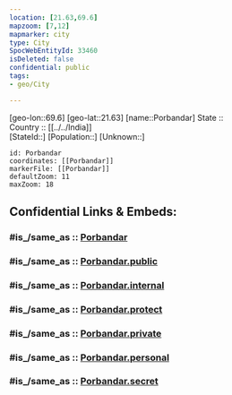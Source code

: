 ```yaml
---
location: [21.63,69.6] 
mapzoom: [7,12] 
mapmarker: city 
type: City
SpocWebEntityId: 33460
isDeleted: false
confidential: public
tags:
- geo/City

---
```


[geo-lon::69.6] 
[geo-lat::21.63] 
[name::Porbandar] 
State ::  
Country :: [[../../India]]  
[StateId::] 
[Population::] 
[Unknown::] 


```leaflet
id: Porbandar
coordinates: [[Porbandar]] 
markerFile: [[Porbandar]] 
defaultZoom: 11 
maxZoom: 18
```


## Confidential Links & Embeds: 

### #is_/same_as :: [Porbandar](/_Standards/Earth/Continent/Asia/Asia~South/India/City/Porbandar.md) 

### #is_/same_as :: [Porbandar.public](/_public/Earth/Continent/Asia/Asia~South/India/City/Porbandar.public.md) 

### #is_/same_as :: [Porbandar.internal](/_internal/Earth/Continent/Asia/Asia~South/India/City/Porbandar.internal.md) 

### #is_/same_as :: [Porbandar.protect](/_protect/Earth/Continent/Asia/Asia~South/India/City/Porbandar.protect.md) 

### #is_/same_as :: [Porbandar.private](/_private/Earth/Continent/Asia/Asia~South/India/City/Porbandar.private.md) 

### #is_/same_as :: [Porbandar.personal](/_personal/Earth/Continent/Asia/Asia~South/India/City/Porbandar.personal.md) 

### #is_/same_as :: [Porbandar.secret](/_secret/Earth/Continent/Asia/Asia~South/India/City/Porbandar.secret.md)

